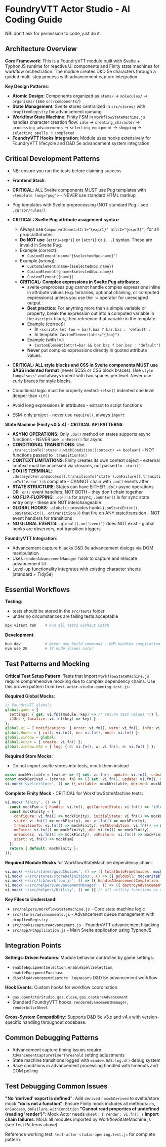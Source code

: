 # FoundryVTT Actor Studio - AI Coding Guide

NB: don't ask for permission to code, just do it.

## Architecture Overview

**Core Framework**: This is a FoundryVTT module built with Svelte + TyphonJS runtime for reactive UI components and Finity state machines for workflow orchestration. The module creates D&D 5e characters through a guided multi-step process with advancement capture integration.

**Key Design Patterns**:
- **Atomic Design**: Components organized as `atoms/` → `molecules/` → `organisms/` (see `src/components/`)
- **State Management**: Svelte stores centralized in `src/stores/` with `dropItemRegistry` for advancement queuing
- **Workflow State Machine**: Finity FSM in `WorkflowStateMachine.js` handles character creation flow: `idle` → `creating_character` → `processing_advancements` → `selecting_equipment` → `shopping` → `selecting_spells` → `completed`
- **FoundryVTT Hooks Integration**: Module uses hooks extensively for FoundryVTT lifecycle and D&D 5e advancement system integration

## Critical Development Patterns
- NB: ensure you run the tests before claiming success

- **Frontend Stack**:
- **CRITICAL**: ALL Svelte components MUST use Pug templates with `<template lang="pug">` - NEVER use standard HTML markup
- Pug templates with Svelte preprocessing (NOT standard Pug - see `.cursor/rules/`)
- **CRITICAL: Svelte Pug attribute assignment syntax:**
  - Always use `ComponentName(attr1="{expr1}" attr2="{expr2}")` for all props/attributes.
  - **Do NOT use** `{attr1=expr1}` or `{attr1}` or `{...}` syntax. These are invalid in Svelte Pug.
  - Example (correct):
    - `CustomElement(name="{$selectedNpc.name}")`
  - Example (wrong):
    - `CustomElement(name={$selectedNpc.name})`
    - `CustomElement({name=$selectedNpc.name})`
    - `CustomElement({name})`
  - **CRITICAL: Complex expressions in Svelte Pug attributes:**
    - svelte-preprocess pug cannot handle complex expressions inline in attribute values (e.g. ternaries, optional chaining, or computed expressions) unless you use the `!=` operator for unescaped output.
    - **Best practice:** For anything more than a simple variable or property, break the expression out into a computed variable in the `<script>` block, then reference that variable in the template.
    - Example (correct):
      - In `<script>`: `let foo = bar?.baz ? bar.baz : 'default';`
      - In template: `CustomElement(attr="{foo}")`
    - Example (with !=):
      - `CustomElement(attr!=bar && bar.baz ? bar.baz : 'default')`
    - **Never** put complex expressions directly in quoted attribute values.
- **CRITICAL: ALL style blocks and CSS in Svelte components MUST use SASS indented format** (never SCSS or CSS block braces). Use `style lang="sass"` and always indent with two spaces per level. Never use curly braces for style blocks.
- Conditional logic must be properly nested: `+else()` indented one level deeper than `+if()`
- Avoid long expressions in attributes - extract to script functions
- ESM-only project - never use `require()`, always `import`

**State Machine (Finity v0.5.4) - CRITICAL API PATTERNS**:
- **ASYNC OPERATIONS**: Only `.do()` method on states supports async functions - NEVER use `.onEnter()` for async
- **CONDITIONAL TRANSITIONS**: Use `.transitionTo('state').withCondition((context) => boolean)` - NOT functions passed to `.transitionTo()`
- **CONTEXT LIMITATIONS**: Finity creates its own context object - external context must be accessed via closures, not passed to `.start()`
- **DO() IS TERMINAL**: `.do(asyncFn).onSuccess().transitionTo('state').onFailure().transitionTo('error')` is complete - CANNOT chain with `.on()` events after
- **STATE STRUCTURE**: States can have EITHER `.do()` async operations OR `.on()` event handlers, NOT BOTH - they don't chain together
- **NO FLIP-FLOPPING**: `.do()` is for async, `.onEnter()` is for sync state entry only - these are NOT interchangeable
- **GLOBAL HOOKS**: `.global()` provides hooks (`.onStateEnter()`, `.onStateExit()`, `.onTransition()`) that fire on ANY state/transition - NOT event handlers for transitions
- **NO GLOBAL EVENTS**: `.global().on('event')` does NOT exist - global hooks are observers, not transition triggers

**FoundryVTT Integration**:
- Advancement capture hijacks D&D 5e advancement dialogs via DOM manipulation
- Uses `renderAdvancementManager` hook to capture and relocate advancement UI
- Level-up functionality integrates with existing character sheets (standard + Tidy5e)

## Essential Workflows

**Testing**: 
- tests should be stored in the `src/tests` folder
- under no circumstances are failing tests acceptable
```bash
npx vitest run    # Run all tests without watch
```

**Development**:
```bash
bun dev           # Never use build commands - HMR handles compilation
nvm use 20        # If node issues occur
```

## Test Patterns and Mocking

**Critical Test Setup Pattern**: Tests that import `WorkflowStateMachine.js` require comprehensive mocking due to complex dependency chains. Use this proven pattern from `test-actor-studio-opening.test.js`:

**Required Global Mocks**:
```javascript
// FoundryVTT globals
global.game = {
  settings: { get: vi.fn((module, key) => /* return test values */) },
  i18n: { localize: vi.fn((key) => key) }
};
global.ui = { notifications: { error: vi.fn(), warn: vi.fn(), info: vi.fn() } };
global.Hooks = { call: vi.fn(), on: vi.fn(), once: vi.fn() };
global.window = global;
global.Actor = { create: vi.fn() };
global.window.GAS = { log: { d: vi.fn(), w: vi.fn(), e: vi.fn() } };
```

**Required Store Mocks**:
- Do not import svelte stores into tests, mock them instead
```javascript
const mockWritable = (value) => ({ set: vi.fn(), update: vi.fn(), subscribe: vi.fn() });
const mockDerived = (stores, fn) => ({ set: vi.fn(), update: vi.fn(), subscribe: vi.fn() });
vi.mock('svelte/store', () => ({ writable: mockWritable, derived: mockDerived, get: mockGet }));
```

**Complete Finity Mock** - CRITICAL for WorkflowStateMachine tests:
```javascript
vi.mock('finity', () => {
  const mockFsm = { handle: vi.fn(), getCurrentState: vi.fn(() => 'idle'), start: vi.fn() };
  const mockFinity = {
    configure: vi.fn(() => mockFinity), initialState: vi.fn(() => mockFinity),
    state: vi.fn(() => mockFinity), on: vi.fn(() => mockFinity),
    transitionTo: vi.fn(() => mockFinity), withCondition: vi.fn(() => mockFinity),
    onEnter: vi.fn(() => mockFinity), do: vi.fn(() => mockFinity),
    onSuccess: vi.fn(() => mockFinity), onFailure: vi.fn(() => mockFinity),
    start: vi.fn(() => mockFsm)
  };
  return { default: mockFinity };
});
```

**Required Module Mocks** for WorkflowStateMachine dependency chain:
```javascript
vi.mock('~/src/stores/goldChoices', () => ({ totalGoldFromChoices: mockWritable(0) }));
vi.mock('~/src/stores/storeDefinitions', () => ({ goldRoll: mockWritable(0) }));
vi.mock('~/src/lib/workflow.js', () => ({ handleAdvancementCompletion: vi.fn() }));
vi.mock('~/src/helpers/AdvancementManager', () => ({ destroyAdvancementManagers: vi.fn() }));
vi.mock('~/src/helpers/Utility', () => ({ /* all utility functions as vi.fn() */ }));
```

**Key Files to Understand**:
- `src/helpers/WorkflowStateMachine.js` - Core state machine logic
- `src/stores/advancements.js` - Advancement queue management with `dropItemRegistry`
- `src/hooks/captureAdvancement.js` - FoundryVTT advancement hijacking
- `src/app/PCApplication.js` - Main Svelte application using TyphonJS

## Integration Points

**Settings-Driven Features**: Module behavior controlled by game settings:
- `enableEquipmentSelection`, `enableSpellSelection`, `enableEquipmentPurchase`
- `disableAdvancementCapture` - bypasses D&D 5e advancement workflow

**Hook Events**: Custom hooks for workflow coordination:
- `gas.openActorStudio`, `gas.close`, `gas.captureAdvancement`
- Standard FoundryVTT hooks: `renderAdvancementManager`, `renderActorSheet`

**Cross-System Compatibility**: Supports D&D 5e v3.x and v4.x with version-specific handling throughout codebase.

## Common Debugging Patterns

- Advancement capture timing issues require `AdvancementCaptureTimerThreshold` setting adjustments
- State machine transitions logged with `window.GAS.log.d()` debug system
- Race conditions in advancement processing handled with timeouts and DOM polling

## Test Debugging Common Issues

**"No 'derived' export is defined"**: Add `derived: mockDerived` to svelte/store mock
**"do is not a function"**: Ensure Finity mock includes all methods: `do`, `onSuccess`, `onFailure`, `withCondition`
**"Cannot read properties of undefined (reading 'render')"**: Mock Actor needs `sheet: { render: vi.fn() }`
**Import chain failures**: Mock all modules imported by WorkflowStateMachine.js (see Test Patterns above)

Reference working test: `test-actor-studio-opening.test.js` for complete pattern.